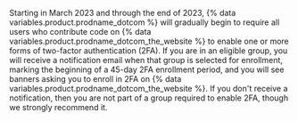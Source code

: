 Starting in March 2023 and through the end of 2023, {% data variables.product.prodname_dotcom %} will gradually begin to require all users who contribute code on {% data variables.product.prodname_dotcom_the_website %} to enable one or more forms of two-factor authentication (2FA). If you are in an eligible group, you will receive a notification email when that group is selected for enrollment, marking the beginning of a 45-day 2FA enrollment period, and you will see banners asking you to enroll in 2FA on {% data variables.product.prodname_dotcom_the_website %}. If you don't receive a notification, then you are not part of a group required to enable 2FA, though we strongly recommend it.
